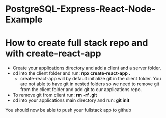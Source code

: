 # PostgreSQL-Express-React-Node-Example

# How to create full stack repo and with create-react-app
- Create your applications directory and add a client and a server folder.
- cd into the client folder and run: **npx create-react-app .**
  * create-react-app will by default initialize git in the client folder. You are not able to have git in nested folders so we need to remove git from the client folder and add git to our applications repo.
- To remove git from client run: **rm -rf .git**
- cd into your applications main directory and run: **git init**

You should now be able to push your fullstack app to github
